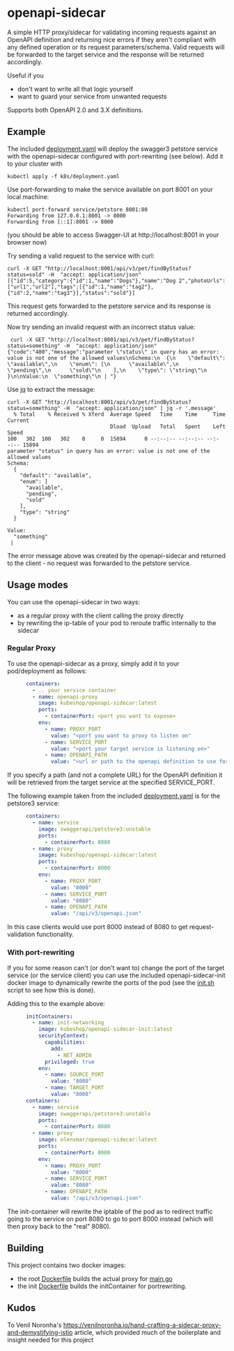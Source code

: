 # openapi-sidecar

A simple HTTP proxy/sidecar for validating incoming requests against an OpenAPI definition and returning nice errors if
they aren't compliant with any defined operation or its request parameters/schema. Valid requests will be forwarded to
the target service and the response will be returned accordingly.

Useful if you

* don't want to write all that logic yourself
* want to guard your service from unwanted requests

Supports both OpenAPI 2.0 and 3.X definitions.

## Example

The included [deployment.yaml](k8s/deployment.yaml) will deploy the swagger3 petstore service with the openapi-sidecar
configured with port-rewriting (see below). Add it to your cluster with

```shell
kubectl apply -f k8s/deployment.yaml
```

Use port-forwarding to make the service available on port 8001 on your local machine:

```shell
kubectl port-forward service/petstore 8001:80
Forwarding from 127.0.0.1:8001 -> 8000
Forwarding from [::1]:8001 -> 8000
```

(you should be able to access Swagger-UI at http://localhost:8001 in your browser now)

Try sending a valid request to the service with curl:

```shell
curl -X GET "http://localhost:8001/api/v3/pet/findByStatus?status=sold" -H  "accept: application/json"
[{"id":5,"category":{"id":1,"name":"Dogs"},"name":"Dog 2","photoUrls":["url1","url2"],"tags":[{"id":1,"name":"tag2"},{"id":2,"name":"tag3"}],"status":"sold"}]
```

This request gets forwarded to the petstore service and its response is returned accordingly.

Now try sending an invalid request with an incorrect status value:

```shell
 curl -X GET "http://localhost:8001/api/v3/pet/findByStatus?status=something" -H  "accept: application/json"          
{"code":"400","message":"parameter \"status\" in query has an error: value is not one of the allowed values\nSchema:\n  {\n    \"default\": \"available\",\n    \"enum\": [\n      \"available\",\n      \"pending\",\n      \"sold\"\n    ],\n    \"type\": \"string\"\n  }\n\nValue:\n  \"something\"\n | "}
```

Use [jq](https://stedolan.github.io/jq/) to extract the message:

```shell
curl -X GET "http://localhost:8001/api/v3/pet/findByStatus?status=something" -H  "accept: application/json" | jq -r '.message'
  % Total    % Received % Xferd  Average Speed   Time    Time     Time  Current
                                 Dload  Upload   Total   Spent    Left  Speed
100   302  100   302    0     0  15894      0 --:--:-- --:--:-- --:--:-- 15894
parameter "status" in query has an error: value is not one of the allowed values
Schema:
  {
    "default": "available",
    "enum": [
      "available",
      "pending",
      "sold"
    ],
    "type": "string"
  }

Value:
  "something"
 | 
```

The error message above was created by the openapi-sidecar and returned to the client - no request was forwarded to the
petstore service.

## Usage modes

You can use the openapi-sidecar in two ways:

* as a regular proxy with the client calling the proxy directly
* by rewriting the ip-table of your pod to reroute traffic internally to the sidecar

### Regular Proxy

To use the openapi-sidecar as a proxy, simply add it to your pod/deployment as follows:

```yaml
      containers:
        - .. your service container
        - name: openapi-proxy
          image: kubeshop/openapi-sidecar:latest
          ports:
            - containerPort: <port you want to expose>
          env:
            - name: PROXY_PORT
              value: "<port you want to proxy to listen on"
            - name: SERVICE_PORT
              value: "<port your target service is listening on>"
            - name: OPENAPI_PATH
              value: "<url or path to the openapi definition to use for validation>"
```

If you specify a path (and not a complete URL) for the OpenAPI definition it will be retrieved from the target service
at the specified SERVICE_PORT.

The following example taken from the included [deployment.yaml](k8s/deployment.yaml) is for the petstore3 service:

```yaml
      containers:
        - name: service
          image: swaggerapi/petstore3:unstable
          ports:
            - containerPort: 8080
        - name: proxy
          image: kubeshop/openapi-sidecar:latest
          ports:
            - containerPort: 8000
          env:
            - name: PROXY_PORT
              value: "8000"
            - name: SERVICE_PORT
              value: "8080"
            - name: OPENAPI_PATH
              value: "/api/v3/openapi.json"
```

In this case clients would use port 8000 instead of 8080 to get request-validation functionality.

### With port-rewriting

If you for some reason can't (or don't want to) change the port of the target service (or the service client) you can
use the included openapi-sidecar-init docker image to dynamically rewrite the ports of the pod
(see the [init.sh](init/init.sh) script to see how this is done).

Adding this to the example above:

```yaml
      initContainers:
        - name: init-networking
          image: kubeshop/openapi-sidecar-init:latest
          securityContext:
            capabilities:
              add:
                - NET_ADMIN
            privileged: true
          env:
            - name: SOURCE_PORT
              value: "8080"
            - name: TARGET_PORT
              value: "8000"
      containers:
        - name: service
          image: swaggerapi/petstore3:unstable
          ports:
            - containerPort: 8080
        - name: proxy
          image: olensmar/openapi-sidecar:latest
          ports:
            - containerPort: 8000
          env:
            - name: PROXY_PORT
              value: "8000"
            - name: SERVICE_PORT
              value: "8080"
            - name: OPENAPI_PATH
              value: "/api/v3/openapi.json"
```

The init-container will rewrite the iptable of the pod as to redirect traffic going to the service on port 8080 to go to
port 8000 instead (which will then proxy back to the "real" 8080).

## Building

This project contains two docker images:

- the root [Dockerfile](Dockerfile) builds the actual proxy for [main.go](main.go)
- the init [Dockerfile](init/Dockerfile) builds the initContainer for portrewriting.

## Kudos

To Venil Noronha's https://venilnoronha.io/hand-crafting-a-sidecar-proxy-and-demystifying-istio article, which provided
much of the boilerplate and insight needed for this project

